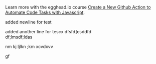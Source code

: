Learn more with the egghead.io course  [Create a New Github Action to Automate Code Tasks with Javascript](https://egghead.io/playlists/create-a-new-github-action-to-automate-code-tasks-with-javascript-f1e9?af=atzgap).

added newline for test

added another line for tescx
dfsfd]csddfd\
df;lmsdf;ldas


nm kj  ljlkn ;km
xcvdxvv

gf
